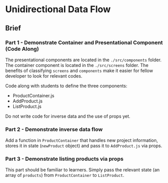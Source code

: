 # Unidirectional Data Flow

## Brief

### Part 1 - Demonstrate Container and Presentational Component (Code Along)

The presentational components are located in the `./src/components` folder. The container component is located in the `./src/screens` folder. The benefits of classifying `screens` and `components` make it easier for fellow developer to look for relevant codes.

Code along with students to define the three components:
- ProductContainer.js
- AddProduct.js
- ListProduct.js

Do not write code for inverse data and the use of props yet.

### Part 2 - Demonstrate inverse data flow

Add a function in `ProductContainer` that handles new project information, stores it in state (`newProduct` object) and pass it to `AddProduct.js` via props. 

### Part 3 - Demonstrate listing products via props

This part should be familiar to learners. Simply pass the relevant state (an array of `products`) from `ProductContainer` to `ListProduct`.